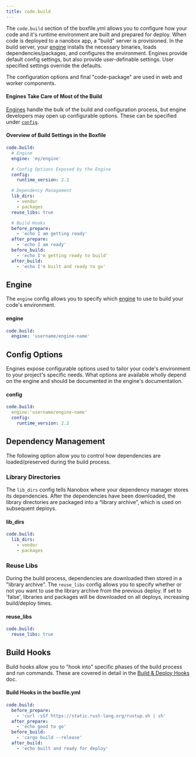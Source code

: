 ```yaml
---
title: code.build
---
```


The `code.build` section of the boxfile.yml allows you to configure how your code and it's runtime environment are built and prepared for deploy. When code is deployed to a nanobox app, a "build" server is provisioned. In the build server, your [engine](#engine) installs the necessary binaries, loads dependencies/packages, and configures the environment. Engines provide default config settings, but also provide user-definable settings. User specified settings override the defaults.

The configuration options and final "code-package" are used in web and worker components.

#### Engines Take Care of Most of the Build
[Engines](/getting-started/engines/) handle the bulk of the build and configuration process, but engine developers may open up configurable options. These can be specified under [`config`](#config-options).

#### Overview of Build Settings in the Boxfile
```yaml
code.build:
  # Engine
  engine: 'my/engine'

  # Config Options Exposed by the Engine
  config:
    runtime_version: 2.2

  # Dependency Management
  lib_dirs:
    - vendor
    - packages
  reuse_libs: true

  # Build Hooks
  before_prepare:
    - 'echo I am getting ready'
  after_prepare:
    - 'echo I am ready'
  before_build:
    - 'echo I'm getting ready to build'
  after_build:
    - 'echo I'm built and ready to go'
```

## Engine
The `engine` config allows you to specify which [engine](/getting-started/engines/) to use to build your code's environment.

#### engine
```yaml
code.build:
  engine: 'username/engine-name'
```

## Config Options
Engines expose configurable options used to tailor your code's environment to your project's specific needs. What options are available wholly depend on the engine and should be documented in the engine's documentation.

#### config
```yaml
code.build:
  engine:'username/engine-name'
  config:
    runtime_version: 2.2
```

## Dependency Management
The following option allow you to control how dependencies are loaded/preserved during the build process.

### Library Directories
The `lib_dirs` config tells Nanobox where your dependency manager stores its dependencies. After the dependencies have been downloaded, the library directories are packaged into a “library archive”, which is used on subsequent deploys.

#### lib_dirs
```yaml
code.build:
  lib_dirs:
    - vendor
    - packages
```

### Reuse Libs
During the build process, dependencies are downloaded then stored in a "library archive". The `reuse_libs` config allows you to specify whether or not you want to use the library archive from the previous deploy. If set to 'false', libraries and packages will be downloaded on all deploys, increasing build/deploy times.

#### reuse_libs
```yaml
code.build:
  reuse_libs: true
```

## Build Hooks
Build hooks allow you to "hook into" specific phases of the build process and run commands. These are covered in detail in the [Build & Deploy Hooks](/app-config/build-deploy-hooks/) doc.

#### Build Hooks in the boxfile.yml
```yaml
code.build:
  before_prepare:
    - 'curl -sSf https://static.rust-lang.org/rustup.sh | sh'
  after_prepare:
    - 'echo good to go'
  before_build:
    - 'cargo build --release'
  after_build:
    - 'echo built and ready for deploy'
```
